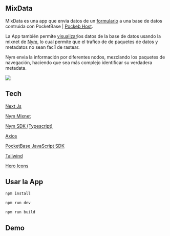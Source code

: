 ## MixData

MixData es una app que envia datos de un [formulario](https://nym-api.vercel.app/formulario) a una base de datos contruida con PocketBase | [Pockeb Host](https://pockethost.io/).

La App también permite [visualizar](https://nym-api.vercel.app/visualizer)los datos de la base de datos usando la mixnet de [Nym](https://nymtech.net/), lo cual permite que el trafico de de paquetes de datos y metadatos no sean facíl de rastear. 

Nym envia la información por diferentes nodos, mezclando los paquetes de navegación, haciendo que sea más complejo identificar su verdadera metadata.

![](https://nymtech.net/uploads/nym_vs_animation_cf67b56056.gif)



## Tech 

[Next Js](https://nextjs.org/)

[Nym Mixnet](https://nymtech.net/)

[Nym SDK (Typescript)](https://www.npmjs.com/package/@nymproject/sdk)

[Axios](https://www.npmjs.com/package/axios)

[PocketBase JavaScript SDK](https://www.npmjs.com/package/pocketbase)

[Tailwind](https://tailwindcss.com/)

[Hero Icons](https://heroicons.com/)






## Usar la App


```bash
npm install 

npm run dev

npm run build
```


## Demo

